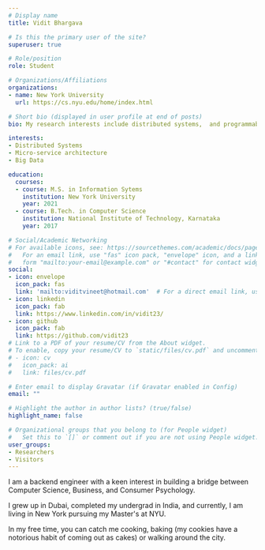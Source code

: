 ```yaml
---
# Display name
title: Vidit Bhargava

# Is this the primary user of the site?
superuser: true

# Role/position
role: Student

# Organizations/Affiliations
organizations:
- name: New York University
  url: https://cs.nyu.edu/home/index.html

# Short bio (displayed in user profile at end of posts)
bio: My research interests include distributed systems,  and programmable matter.

interests:
- Distributed Systems
- Micro-service architecture
- Big Data

education:
  courses:
  - course: M.S. in Information Sytems
    institution: New York University
    year: 2021
  - course: B.Tech. in Computer Science
    institution: National Institute of Technology, Karnataka
    year: 2017

# Social/Academic Networking
# For available icons, see: https://sourcethemes.com/academic/docs/page-builder/#icons
#   For an email link, use "fas" icon pack, "envelope" icon, and a link in the
#   form "mailto:your-email@example.com" or "#contact" for contact widget.
social:
- icon: envelope
  icon_pack: fas
  link: 'mailto:viditvineet@hotmail.com'  # For a direct email link, use "mailto:test@example.org".
- icon: linkedin
  icon_pack: fab
  link: https://www.linkedin.com/in/vidit23/
- icon: github
  icon_pack: fab
  link: https://github.com/vidit23
# Link to a PDF of your resume/CV from the About widget.
# To enable, copy your resume/CV to `static/files/cv.pdf` and uncomment the lines below.
# - icon: cv
#   icon_pack: ai
#   link: files/cv.pdf

# Enter email to display Gravatar (if Gravatar enabled in Config)
email: ""

# Highlight the author in author lists? (true/false)
highlight_name: false

# Organizational groups that you belong to (for People widget)
#   Set this to `[]` or comment out if you are not using People widget.
user_groups:
- Researchers
- Visitors
---
```

I am a backend engineer with a keen interest in building a bridge between Computer Science, Business, and Consumer Psychology. 

I grew up in Dubai, completed my undergrad in India, and currently, I am living in New York pursuing my Master's at NYU. 

In my free time, you can catch me cooking, baking (my cookies have a notorious habit of coming out as cakes) or walking around the city. 

<!-- Having lived in such diverse countries, I carry seen technology trancend socio-economic barriers in such diverse countries, I believe it holds the power to bring far-reaching change. I like to identify pain points and construct creative solutions.  -->
